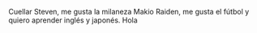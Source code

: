 Cuellar Steven, me gusta la milaneza
Makio Raiden, me gusta el fútbol y quiero aprender inglés y japonés. Hola
